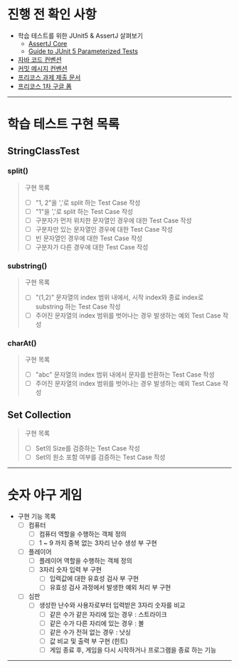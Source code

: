 # 진행 전 확인 사항
 - 학습 테스트를 위한 JUnit5 & AssertJ 살펴보기
   - [AssertJ Core](https://joel-costigliola.github.io/assertj/assertj-core-features-highlight.html#JUnitSoftAssertions)
   - [Guide to JUnit 5 Parameterized Tests](https://www.baeldung.com/parameterized-tests-junit-5)
- [자바 코드 컨벤션](https://github.com/woowacourse/woowacourse-docs/tree/master/styleguide/java)
- [커밋 메시지 컨벤션](https://gist.github.com/stephenparish/9941e89d80e2bc58a153)
- [프리코스 과제 제출 문서](https://github.com/next-step/nextstep-docs/tree/master/precourse)
- [프리코스 1차 구글 폼](https://forms.gle/tQj3yyD9uP5MF7Hx8)
---

# 학습 테스트 구현 목록
## StringClassTest

### split()
> 구현 목록
> - [ ] "1, 2"을 ','로 split 하는 Test Case 작성
> - [ ] "1"을 ','로 split 하는 Test Case 작성
> - [ ] 구분자가 먼저 위치한 문자열인 경우에 대한 Test Case 작성
> - [ ] 구분자만 있는 문자열인 경우에 대한 Test Case 작성
> - [ ] 빈 문자열인 경우에 대한 Test Case 작성
> - [ ] 구분자가 다른 경우에 대한 Test Case 작성

### substring()
> 구현 목록
> - [ ] "(1,2)" 문자열의 index 범위 내에서, 시작 index와 종료 index로 substring 하는 Test Case 작성
> - [ ] 주어진 문자열의 index 범위를 벗어나는 경우 발생하는 예외 Test Case 작성

### charAt()
> 구현 목록
> - [ ] "abc" 문자열의 index 범위 내에서 문자를 반환하는 Test Case 작성
> - [ ] 주어진 문자열의 index 범위를 벗어나는 경우 발생하는 예외 Test Case 작성

## Set Collection
> 구현 목록
> - [ ] Set의 Size를 검증하는 Test Case 작성
> - [ ] Set의 원소 포함 여부를 검증하는 Test Case 작성
---
# 숫자 야구 게임
- 구현 기능 목록
  - [ ] 컴퓨터
    - [ ] 컴퓨터 역할을 수행하는 객체 정의
    - [ ] 1 ~ 9 까지 중복 없는 3자리 난수 생성 부 구현
  - [ ] 플레이어
    - [ ] 플레이어 역할을 수행하는 객체 정의
    - [ ] 3자리 숫자 입력 부 구현
      - [ ] 입력값에 대한 유효성 검사 부 구현
      - [ ] 유효성 검사 과정에서 발생한 예외 처리 부 구현
  - [ ] 심판
    - [ ] 생성한 난수와 사용자로부터 입력받은 3자리 숫자를 비교
      - [ ] 같은 수가 같은 자리에 있는 경우 : 스트라이크
      - [ ] 같은 수가 다른 자리에 있는 경우 : 볼
      - [ ] 같은 수가 전혀 없는 경우 : 낫싱
      - [ ] 값 비교 및 출력 부 구현 (힌트)
      - [ ] 게임 종료 후, 게임을 다시 시작하거나 프로그램을 종료 하는 기능
---